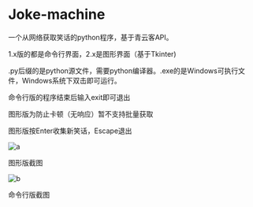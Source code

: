 # Joke-machine
一个从网络获取笑话的python程序，基于青云客API。

1.x版的都是命令行界面，2.x是图形界面（基于Tkinter)

.py后缀的是python源文件，需要python编译器。.exe的是Windows可执行文件，Windows系统下双击即可运行。

命令行版的程序结束后输入exit即可退出

图形版为防止卡顿（无响应）暂不支持批量获取

图形版按Enter收集新笑话，Escape退出

![a](https://user-images.githubusercontent.com/109349321/227704431-12ad670e-6e71-4785-91f6-5d6443e18a43.JPG)

图形版截图

![b](https://user-images.githubusercontent.com/109349321/227704451-99908be0-04bc-4a8f-8730-24751a2e59a6.JPG)

命令行版截图
